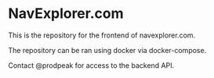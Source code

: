 # NavExplorer.com

This is the repository for the frontend of navexplorer.com.

The repository can be ran using docker via docker-compose.

Contact @prodpeak for access to the backend API.



